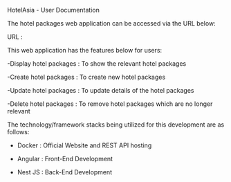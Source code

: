 HotelAsia - User Documentation 

The hotel packages web application can be accessed via the URL below: 

URL : 

 

This web application has the features below for users: 

-Display hotel packages : To show the relevant hotel packages 

-Create hotel packages : To create new hotel packages  

-Update hotel packages : To update details of the hotel packages 

-Delete hotel packages : To remove hotel packages which are no longer relevant 

 

The technology/framework stacks being utilized for this development are as follows: 

- Docker : Official Website and REST API hosting 

- Angular : Front-End Development 

- Nest JS : Back-End Development 